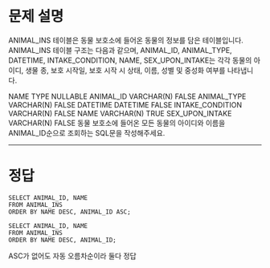# 문제 설명
ANIMAL_INS 테이블은 동물 보호소에 들어온 동물의 정보를 담은 테이블입니다. 
ANIMAL_INS 테이블 구조는 다음과 같으며, ANIMAL_ID, ANIMAL_TYPE, DATETIME, 
INTAKE_CONDITION, NAME, SEX_UPON_INTAKE는 각각 동물의 아이디, 
생물 종, 보호 시작일, 보호 시작 시 상태, 이름, 성별 및 중성화 여부를 나타냅니다.

NAME	TYPE	NULLABLE
ANIMAL_ID	VARCHAR(N)	FALSE
ANIMAL_TYPE	VARCHAR(N)	FALSE
DATETIME	DATETIME	FALSE
INTAKE_CONDITION	VARCHAR(N)	FALSE
NAME	VARCHAR(N)	TRUE
SEX_UPON_INTAKE	VARCHAR(N)	FALSE
동물 보호소에 들어온 모든 동물의 아이디와 이름을 
ANIMAL_ID순으로 조회하는 SQL문을 작성해주세요.

---

# 정답
```
SELECT ANIMAL_ID, NAME
FROM ANIMAL_INS
ORDER BY NAME DESC, ANIMAL_ID ASC;
```
```
SELECT ANIMAL_ID, NAME
FROM ANIMAL_INS
ORDER BY NAME DESC, ANIMAL_ID;
```

ASC가 없어도 자동 오름차순이라 둘다 정답

